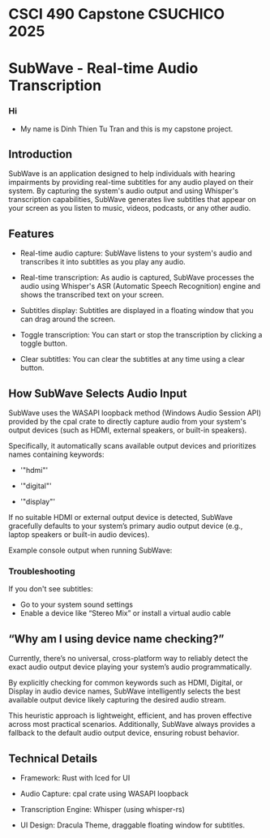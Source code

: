 # CSCI 490 Capstone CSUCHICO 2025

# SubWave - Real-time Audio Transcription

### Hi
* My name is Dinh Thien Tu Tran and this is my capstone project.

## Introduction

SubWave is an application designed to help individuals with hearing impairments by providing real-time subtitles for any audio played on their system. By capturing the system's audio output and using Whisper's transcription capabilities, SubWave generates live subtitles that appear on your screen as you listen to music, videos, podcasts, or any other audio.

## Features
- Real-time audio capture: SubWave listens to your system's audio and transcribes it into subtitles as you play any audio.

- Real-time transcription: As audio is captured, SubWave processes the audio using Whisper's ASR (Automatic Speech Recognition) engine and shows the transcribed text on your screen.

- Subtitles display: Subtitles are displayed in a floating window that you can drag around the screen.

- Toggle transcription: You can start or stop the transcription by clicking a toggle button.

- Clear subtitles: You can clear the subtitles at any time using a clear button.


## How SubWave Selects Audio Input

SubWave uses the WASAPI loopback method (Windows Audio Session API) provided by the cpal crate to directly capture audio from your system's output devices (such as HDMI, external speakers, or built-in speakers).

Specifically, it automatically scans available output devices and prioritizes names containing keywords:

- '"hdmi"'

- '"digital"'

- '"display"'

If no suitable HDMI or external output device is detected, SubWave gracefully defaults to your system’s primary audio output device (e.g., laptop speakers or built-in audio devices).

Example console output when running SubWave:

### Troubleshooting
If you don't see subtitles:
- Go to your system sound settings
- Enable a device like “Stereo Mix” or install a virtual audio cable

## “Why am I using device name checking?”
Currently, there’s no universal, cross-platform way to reliably detect the exact audio output device playing your system’s audio programmatically.

By explicitly checking for common keywords such as HDMI, Digital, or Display in audio device names, SubWave intelligently selects the best available output device likely capturing the desired audio stream.

This heuristic approach is lightweight, efficient, and has proven effective across most practical scenarios. Additionally, SubWave always provides a fallback to the default audio output device, ensuring robust behavior.

## Technical Details
* Framework: Rust with Iced for UI

* Audio Capture: cpal crate using WASAPI loopback

* Transcription Engine: Whisper (using whisper-rs)

* UI Design: Dracula Theme, draggable floating window for subtitles.